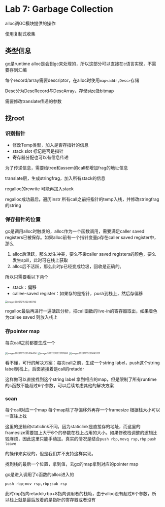 # Lab 7: Garbage Collection

alloc调GC模块提供的操作

使用复制式收集

## 类型信息

gc是runtime alloc是会到gc来处理的，所以这部分可以直接在c语言实现，不需要存到汇编

每个record/array需要descriptor，在alloc时使用`map<addr,Desc>`存储

Desc分为DescRecord与DescArray，存储size及bitmap

需要修改translate传递的参数

## 找root

### 识别指针

- 修改Temp类型，加入是否存指针的信息
- stack slot 标记是否是指针
- 寄存器分配也可以有信息传递

为了传递信息，需要给tree和assem的call都增加frag的地址信息

translate层，生成stringfrag，加入所有stack的信息

regalloc的rewrite 可能再加入stack

regalloc成功最后，遍历instr 所有call之前把指针的temp入栈，并修改stringfrag的string

### 保存指针的位置

gc是调用alloc时触发的，alloc作为一个函数调用，需要满足caller saved registers已被保存。如果alloc前有一个指针变量p存在caller saved register中，那么

1. alloc后活跃，那么发生冲突，要么不染caller saved registers的颜色，要么发生spill，此时可在栈上获取
2. alloc后不活跃，那么此时p已经变成垃圾，回收是正确的。

所以只需要看以下两个

- stack：偏移
- callee-saved register：如果存的是指针，push到栈上，然后存偏移

<img src="C:\Users\Shen\AppData\Roaming\Typora\typora-user-images\image-20221215222340742.png" alt="image-20221215222340742" style="zoom:50%;" />

regalloc最后再进行一遍活跃分析，把call函数的live-in的寄存器取出，如果着色为callee saved 则放入栈上

### 存pointer map

每次call之前都要生成一个

<img src="C:\Users\Shen\AppData\Roaming\Typora\typora-user-images\image-20221215222454434.png" alt="image-20221215222454434" style="zoom:50%;" />

<img src="C:\Users\Shen\AppData\Roaming\Typora\typora-user-images\image-20221215222121693.png" alt="image-20221215222121693" style="zoom:50%;" />

<img src="C:\Users\Shen\AppData\Roaming\Typora\typora-user-images\image-20221215230042051.png" alt="image-20221215230042051" style="zoom:50%;" />

看不懂，可行的解决方案：每次call之前，生成一个string label，push这个string label到栈上，后面紧接着是call的retaddr

这样做可以直接找到这个string label 拿到相应的map，但是限制了所有runtime的c函数不能超过6个参数，可以后续考虑其他的解决方案

### scan

每个call对应一个map  每个map除了存偏移外再存一个framesize 根据栈大小可以一直往上找

这里的逻辑和staticlink不同，因为staticlink是直接存的地址，而这里的framesize需要加上大于6个的参数在栈上占用的大小。如果修改栈调整的逻辑比较麻烦，因此这里只能手动加。真实的情况是结合`push rbp,movq rsp,rbp` `push` `leave`

的操作来实现的，但是我们并不支持这样实现。

找到栈的最后一个位置，拿到值，去gc的map拿到对应的pointer map

gc是进入调用了c函数的alloc进入的

`push rbp;mov rsp,rbp;sub rsp`

此时rbp指向retaddr,rbp+8指向调用者的栈帧，由于alloc没有超过6个参数，所以栈上就是最后放着的是指针的寄存器或者没有
